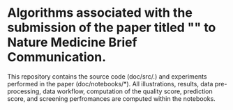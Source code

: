 # Algorithms associated with the submission of the paper titled "" to Nature Medicine Brief Communication. 

This repository contains the source code (doc/src/.) and experiments performed in the paper (doc/notebooks/*). All illustrations, results, data pre-processing, data workflow, computation of the quality score,  prediction score, and screening perfromances are computed within the notebooks. 
